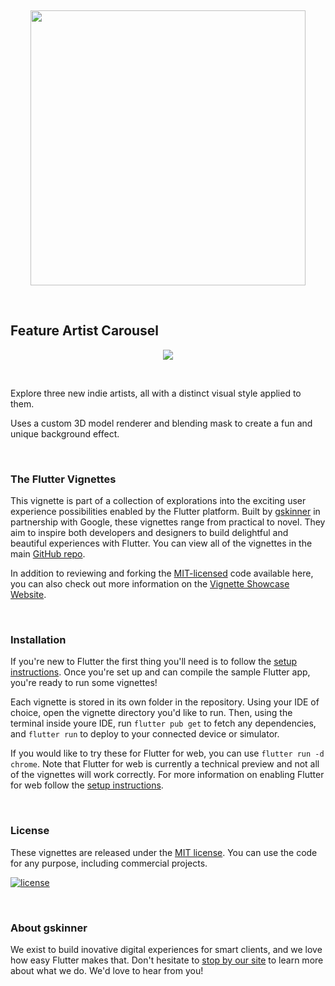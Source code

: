 
<br/><p align="center"><a href="https://flutter.gskinner.com"><img src="https://gskinner.com/flutter_showcase/shared/Header@2x.png?" width="440px"/></a></p><br/>

## Feature Artist Carousel

<p align=center><a href=#><img src="https://flutter.gskinner.com/vignettes/previews/indie3d_edited_sm.gif?" /></a></p>

<br/>

Explore three new indie artists, all with a distinct visual style applied to them.

Uses a custom 3D model renderer and blending mask to create a fun and unique background effect. 

<br />

### The Flutter Vignettes

This vignette is part of a collection of explorations into the exciting user experience possibilities enabled by the Flutter platform. Built by [gskinner](https://gskinner.com) in partnership with Google, these vignettes range from practical to novel. They aim to inspire both developers and designers to build delightful and beautiful experiences with Flutter. You can view all of the vignettes in the main [GitHub repo](https://github.com/gskinnerTeam/flutter_vignettes). 

In addition to reviewing and forking the [MIT-licensed](LICENSE.md) code available here, you can also check out more information on the [Vignette Showcase Website](https://flutter.gskinner.com/vignettes.html). 

<br />

### Installation

If you're new to Flutter the first thing you'll need is to follow the [setup instructions](https://flutter.dev/docs/get-started/install). Once you're set up and can compile the sample Flutter app, you're ready to run some vignettes!

Each vignette is stored in its own folder in the repository. Using your IDE of choice, open the vignette directory you'd like to run. Then, using the terminal inside youre IDE, run `flutter pub get` to fetch any dependencies, and `flutter run` to deploy to your connected device or simulator.

If you would like to try these for Flutter for web, you can use `flutter run -d chrome`. Note that Flutter for web is currently a technical preview and not all of the vignettes will work correctly. For more information on enabling Flutter for web follow the [setup instructions](https://flutter.dev/docs/get-started/web).

<br/>

### License

These vignettes are released under the [MIT license](LICENSE.md). You can use the code for any purpose, including commercial projects.

[![license](https://img.shields.io/badge/License-MIT-yellow.svg)](https://opensource.org/licenses/MIT)

<br />

### About gskinner

We exist to build inovative digital experiences for smart clients, and we love how easy Flutter makes that. Don't hesitate to [stop by our site](https://gskinner.com) to learn more about what we do. We'd love to hear from you!

